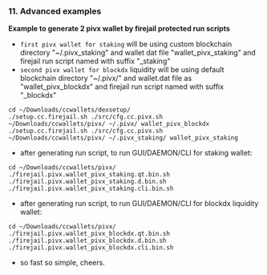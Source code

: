 ### 11. Advanced examples

**Example to generate 2 pivx wallet by firejail protected run scripts**

   * `first pivx wallet for staking` will be using custom blockchain directory "~/.pivx_staking" and wallet dat file "wallet_pivx_staking" and firejail run script named with suffix "_staking"
   * `second pivx wallet for blockdx` liquidity will be using default blockchain directory "~/.pivx/" and wallet.dat file as "wallet_pivx_blockdx" and firejail run script named with suffix "_blockdx"
```
cd ~/Downloads/ccwallets/dexsetup/
./setup.cc.firejail.sh ./src/cfg.cc.pivx.sh ~/Downloads/ccwallets/pivx/ ~/.pivx/ wallet_pivx_blockdx
./setup.cc.firejail.sh ./src/cfg.cc.pivx.sh ~/Downloads/ccwallets/pivx/ ~/.pivx_staking/ wallet_pivx_staking
```

   * after generating run script, to run GUI/DAEMON/CLI for staking wallet:
```
cd ~/Downloads/ccwallets/pivx/
./firejail.pivx.wallet_pivx_staking.qt.bin.sh
./firejail.pivx.wallet_pivx_staking.d.bin.sh
./firejail.pivx.wallet_pivx_staking.cli.bin.sh
```

   * after generating run script, to run GUI/DAEMON/CLI for blockdx liquidity wallet:
```
cd ~/Downloads/ccwallets/pivx/
./firejail.pivx.wallet_pivx_blockdx.qt.bin.sh
./firejail.pivx.wallet_pivx_blockdx.d.bin.sh
./firejail.pivx.wallet_pivx_blockdx.cli.bin.sh
```

   * so fast so simple, cheers.
